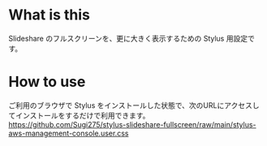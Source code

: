# What is this
Slideshare のフルスクリーンを、更に大きく表示するための Stylus 用設定です。

# How to use
ご利用のブラウザで Stylus をインストールした状態で、次のURLにアクセスしてインストールをするだけで利用できます。
https://github.com/Sugi275/stylus-slideshare-fullscreen/raw/main/stylus-aws-management-console.user.css